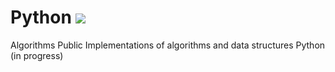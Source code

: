 # Python <img src="https://cdn.jsdelivr.net/gh/devicons/devicon/icons/python/python-original-wordmark.svg" />
Algorithms Public Implementations of algorithms and data structures Python (in progress)
